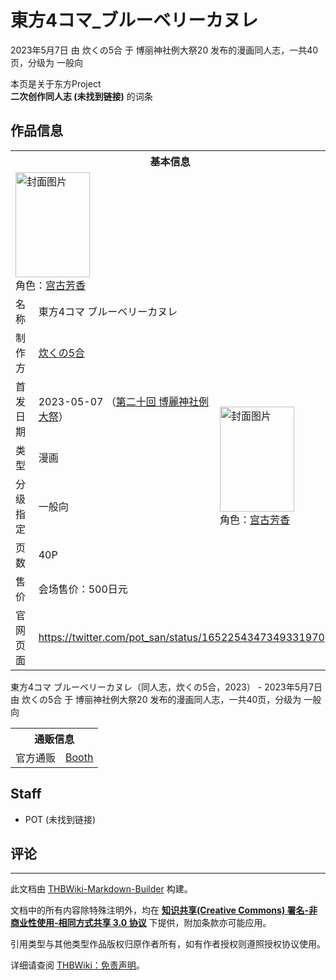 # 東方4コマ_ブルーベリーカヌレ

<!-- source html: G:\repos\THBWiki-Markdown-Builder\THBWikiMarkdown\Temp\main\d\d7\ns0%3A%E6%9D%B1%E6%96%B94%E3%82%B3%E3%83%9E_%E3%83%96%E3%83%AB%E3%83%BC%E3%83%99%E3%83%AA%E3%83%BC%E3%82%AB%E3%83%8C%E3%83%AC.html -->

2023年5月7日 由 炊くの5合 于 博丽神社例大祭20 发布的漫画同人志，一共40页，分级为 一般向

本页是关于东方Project  
 **二次创作同人志 (未找到链接)** 的词条

## 作品信息

<table><tbody><tr><th colspan="3">基本信息</th></tr><tr><td class="cover-artwork-mobile" colspan="2"><a href="./文件-東方4コマ_ブルーベリーカヌレ封面.jpg.md" class="image" title="封面图片"><img alt="封面图片" src="https://upload.thwiki.cc/thumb/0/0a/%E6%9D%B1%E6%96%B94%E3%82%B3%E3%83%9E_%E3%83%96%E3%83%AB%E3%83%BC%E3%83%99%E3%83%AA%E3%83%BC%E3%82%AB%E3%83%8C%E3%83%AC%E5%B0%81%E9%9D%A2.jpg/119px-%E6%9D%B1%E6%96%B94%E3%82%B3%E3%83%9E_%E3%83%96%E3%83%AB%E3%83%BC%E3%83%99%E3%83%AA%E3%83%BC%E3%82%AB%E3%83%8C%E3%83%AC%E5%B0%81%E9%9D%A2.jpg" decoding="async" loading="lazy" width="119" height="168" srcset="https://upload.thwiki.cc/thumb/0/0a/%E6%9D%B1%E6%96%B94%E3%82%B3%E3%83%9E_%E3%83%96%E3%83%AB%E3%83%BC%E3%83%99%E3%83%AA%E3%83%BC%E3%82%AB%E3%83%8C%E3%83%AC%E5%B0%81%E9%9D%A2.jpg/178px-%E6%9D%B1%E6%96%B94%E3%82%B3%E3%83%9E_%E3%83%96%E3%83%AB%E3%83%BC%E3%83%99%E3%83%AA%E3%83%BC%E3%82%AB%E3%83%8C%E3%83%AC%E5%B0%81%E9%9D%A2.jpg 1.5x, https://upload.thwiki.cc/thumb/0/0a/%E6%9D%B1%E6%96%B94%E3%82%B3%E3%83%9E_%E3%83%96%E3%83%AB%E3%83%BC%E3%83%99%E3%83%AA%E3%83%BC%E3%82%AB%E3%83%8C%E3%83%AC%E5%B0%81%E9%9D%A2.jpg/238px-%E6%9D%B1%E6%96%B94%E3%82%B3%E3%83%9E_%E3%83%96%E3%83%AB%E3%83%BC%E3%83%99%E3%83%AA%E3%83%BC%E3%82%AB%E3%83%8C%E3%83%AC%E5%B0%81%E9%9D%A2.jpg 2x" data-file-width="2150" data-file-height="3035"></a><div class="cover-char">角色：<a href="./宫古芳香.md" title="宫古芳香">宫古芳香</a></div></td>
</tr><tr><td class="label">名称</td><td colspan="2"> 東方4コマ ブルーベリーカヌレ </td></tr><tr><td class="label">制作方</td><td><a href="./炊くの5合.md" title="炊くの5合">炊くの5合</a></td><td class="cover-artwork" rowspan="6" style="min-width:168px;"><a href="./文件-東方4コマ_ブルーベリーカヌレ封面.jpg.md" class="image" title="封面图片"><img alt="封面图片" src="https://upload.thwiki.cc/thumb/0/0a/%E6%9D%B1%E6%96%B94%E3%82%B3%E3%83%9E_%E3%83%96%E3%83%AB%E3%83%BC%E3%83%99%E3%83%AA%E3%83%BC%E3%82%AB%E3%83%8C%E3%83%AC%E5%B0%81%E9%9D%A2.jpg/119px-%E6%9D%B1%E6%96%B94%E3%82%B3%E3%83%9E_%E3%83%96%E3%83%AB%E3%83%BC%E3%83%99%E3%83%AA%E3%83%BC%E3%82%AB%E3%83%8C%E3%83%AC%E5%B0%81%E9%9D%A2.jpg" decoding="async" loading="lazy" width="119" height="168" srcset="https://upload.thwiki.cc/thumb/0/0a/%E6%9D%B1%E6%96%B94%E3%82%B3%E3%83%9E_%E3%83%96%E3%83%AB%E3%83%BC%E3%83%99%E3%83%AA%E3%83%BC%E3%82%AB%E3%83%8C%E3%83%AC%E5%B0%81%E9%9D%A2.jpg/178px-%E6%9D%B1%E6%96%B94%E3%82%B3%E3%83%9E_%E3%83%96%E3%83%AB%E3%83%BC%E3%83%99%E3%83%AA%E3%83%BC%E3%82%AB%E3%83%8C%E3%83%AC%E5%B0%81%E9%9D%A2.jpg 1.5x, https://upload.thwiki.cc/thumb/0/0a/%E6%9D%B1%E6%96%B94%E3%82%B3%E3%83%9E_%E3%83%96%E3%83%AB%E3%83%BC%E3%83%99%E3%83%AA%E3%83%BC%E3%82%AB%E3%83%8C%E3%83%AC%E5%B0%81%E9%9D%A2.jpg/238px-%E6%9D%B1%E6%96%B94%E3%82%B3%E3%83%9E_%E3%83%96%E3%83%AB%E3%83%BC%E3%83%99%E3%83%AA%E3%83%BC%E3%82%AB%E3%83%8C%E3%83%AC%E5%B0%81%E9%9D%A2.jpg 2x" data-file-width="2150" data-file-height="3035"></a><div class="cover-char">角色：<a href="./宫古芳香.md" title="宫古芳香">宫古芳香</a></div></td>
</tr><tr><td class="label">首发日期</td><td>2023-05-07&#160;（<a href="/展会作品列表?e=%E5%8D%9A%E4%B8%BD%E7%A5%9E%E7%A4%BE%E4%BE%8B%E5%A4%A7%E7%A5%AD%2320">第二十回 博麗神社例大祭</a>）</td></tr><tr><td class="label">类型</td><td>漫画</td></tr><tr><td class="label">分级指定</td><td>一般向</td></tr><tr><td class="label">页数</td><td>40P</td></tr><tr><td class="label">售价</td><td>会场售价：500日元</td></tr>
<tr><td class="label">官网页面</td><td colspan="2"><a rel="nofollow" class="external free" href="https://twitter.com/pot_san/status/1652254347349331970">https://twitter.com/pot_san/status/1652254347349331970</a></td></tr></tbody></table>

東方4コマ ブルーベリーカヌレ（同人志，炊くの5合，2023） - 2023年5月7日 由 炊くの5合 于 博丽神社例大祭20 发布的漫画同人志，一共40页，分级为 一般向

<table><tbody><tr><th colspan="3">通贩信息</th></tr><tr><td class="label">官方通贩</td><td colspan="2"><a rel="nofollow" class="external text" href="https://potsan.booth.pm/items/4788895">Booth</a></td></tr></tbody></table>



## Staff
- POT (未找到链接)


## 评论




---

此文档由 [THBWiki-Markdown-Builder](https://github.com/Delsin-Yu/THBWiki-Markdown-Builder) 构建。

文档中的所有内容除特殊注明外，均在 [**知识共享(Creative Commons) 署名-非商业性使用-相同方式共享 3.0 协议**](https://creativecommons.org/licenses/by-sa/3.0/deed.zh-hans) 下提供，附加条款亦可能应用。

引用类型与其他类型作品版权归原作者所有，如有作者授权则遵照授权协议使用。

详细请查阅 [THBWiki：免责声明](https://thbwiki.cc/THBWiki:%E5%85%8D%E8%B4%A3%E5%A3%B0%E6%98%8E)。

